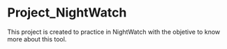 # Project_NightWatch

This project is created to practice in NightWatch with the objetive to know more about this tool.
